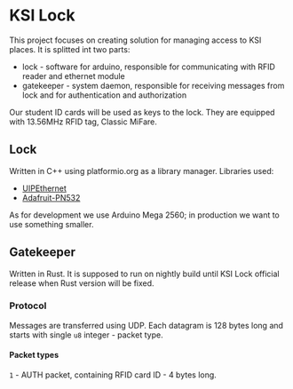 # KSI Lock

This project focuses on creating solution for managing access to KSI places.
It is splitted int two parts:
*   lock - software for arduino, responsible for communicating with RFID reader and ethernet module
*   gatekeeper - system daemon, responsible for receiving messages from lock and for authentication and authorization

Our student ID cards will be used as keys to the lock. They are equipped
with 13.56MHz RFID tag, Classic MiFare.

## Lock

Written in C++ using platformio.org as a library manager. Libraries used:
*   [UIPEthernet](http://platformio.org/#!/lib/show/91/UIPEthernet)
*   [Adafruit-PN532](http://platformio.org/#!/lib/show/29/Adafruit-PN532)

As for development we use Arduino Mega 2560; in production we want to use
something smaller.

## Gatekeeper

Written in Rust. It is supposed to run on nightly build until KSI Lock
official release when Rust version will be fixed.

### Protocol

Messages are transferred using UDP. Each datagram is 128 bytes long and starts with single `u8` integer - packet type.

#### Packet types
`1` - AUTH packet, containing RFID card ID - 4 bytes long.
